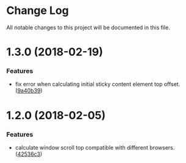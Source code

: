 # Change Log

All notable changes to this project will be documented in this file.

<a name="1.3.0"></a>
# 1.3.0 (2018-02-19)


### Features

* fix error when calculating initial sticky content element top offset. ([9a40b39](https://github.com/SUI-Components/sui-components/commit/9a40b39))



<a name="1.2.0"></a>
# 1.2.0 (2018-02-05)


### Features

* calculate window scroll top compatible with different browsers. ([42536c3](https://github.com/SUI-Components/sui-components/commit/42536c3))



